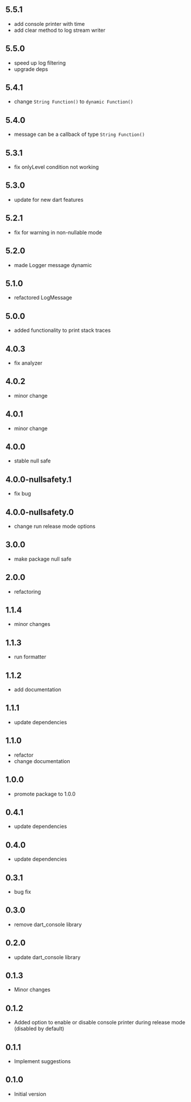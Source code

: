 ## 5.5.1

- add console printer with time
- add clear method to log stream writer

## 5.5.0

- speed up log filtering
- upgrade deps

## 5.4.1

- change ``String Function()`` to ``dynamic Function()``

## 5.4.0

- message can be a callback of type ``String Function()``

## 5.3.1

- fix onlyLevel condition not working

## 5.3.0

- update for new dart features

## 5.2.1

- fix for warning in non-nullable mode

## 5.2.0

- made Logger message dynamic

## 5.1.0

- refactored LogMessage

## 5.0.0

- added functionality to print stack traces

## 4.0.3

- fix analyzer

## 4.0.2

- minor change

## 4.0.1

- minor change

## 4.0.0

- stable null safe

## 4.0.0-nullsafety.1

- fix bug

## 4.0.0-nullsafety.0

- change run release mode options

## 3.0.0

- make package null safe

## 2.0.0

- refactoring

## 1.1.4

- minor changes

## 1.1.3

- run formatter

## 1.1.2

- add documentation

## 1.1.1

- update dependencies

## 1.1.0

- refactor
- change documentation

## 1.0.0

- promote package to 1.0.0

## 0.4.1

- update dependencies

## 0.4.0

- update dependencies

## 0.3.1

- bug fix

## 0.3.0

- remove dart_console library

## 0.2.0

- update dart_console library

## 0.1.3

- Minor changes

## 0.1.2

- Added option to enable or disable console printer during release mode (disabled by default)

## 0.1.1

- Implement suggestions

## 0.1.0

- Initial version
